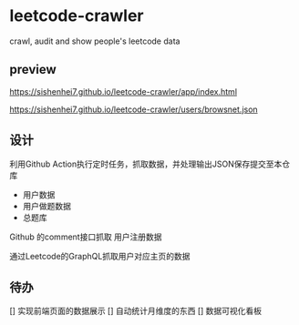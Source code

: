 # leetcode-crawler

crawl, audit and show people's leetcode data

## preview

<https://sishenhei7.github.io/leetcode-crawler/app/index.html>

<https://sishenhei7.github.io/leetcode-crawler/users/browsnet.json>

## 设计

利用Github Action执行定时任务，抓取数据，并处理输出JSON保存提交至本仓库

- 用户数据
- 用户做题数据
- 总题库

Github 的comment接口抓取 用户注册数据

通过Leetcode的GraphQL抓取用户对应主页的数据

## 待办

[] 实现前端页面的数据展示
[] 自动统计月维度的东西
[] 数据可视化看板
